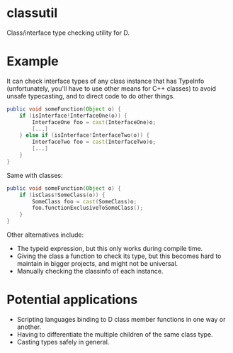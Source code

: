 # classutil
Class/interface type checking utility for D.

# Example

It can check interface types of any class instance that has TypeInfo (unfortunately, you'll have to use other means for C++ classes) to avoid unsafe typecasting, and to direct code to do other things.

```d
public void someFunction(Object o) {
    if (isInterface!InterfaceOne(o)) {
        InterfaceOne foo = cast(InterfaceOne)o;
        [...]
    } else if (isInterface!InterfaceTwo(o)) {
        InterfaceTwo foo = cast(InterfaceTwo)o;
        [...]
    }
}
```

Same with classes:

```d
public void someFunction(Object o) {
    if (isClass!SomeClass(o)) {
        SomeClass foo = cast(SomeClass)o;
        foo.functionExclusiveToSomeClass();
    }
}
```

Other alternatives include:
* The typeid expression, but this only works during compile time.
* Giving the class a function to check its type, but this becomes hard to maintain in bigger projects, and might not be universal.
* Manually checking the classinfo of each instance.

# Potential applications

* Scripting languages binding to D class member functions in one way or another.
* Having to differentiate the multiple children of the same class type.
* Casting types safely in general.